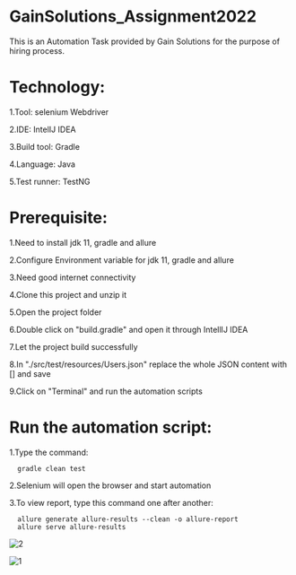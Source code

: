 # GainSolutions_Assignment2022

This is an Automation Task provided by Gain Solutions for the purpose of hiring process.

# Technology:
1.Tool: selenium Webdriver

2.IDE: IntelIJ IDEA

3.Build tool: Gradle

4.Language: Java

5.Test runner: TestNG

# Prerequisite:
1.Need to install jdk 11, gradle and allure

2.Configure Environment variable for jdk 11, gradle and allure

3.Need good internet connectivity

4.Clone this project and unzip it

5.Open the project folder

6.Double click on "build.gradle" and open it through IntellIJ IDEA

7.Let the project build successfully

8.In "./src/test/resources/Users.json" replace the whole JSON content with [] and save

9.Click on "Terminal" and run the automation scripts

# Run the automation script:
1.Type the command:

      gradle clean test
      
2.Selenium will open the browser and start automation

3.To view report, type this command one after another:

      allure generate allure-results --clean -o allure-report
      allure serve allure-results

![2](https://user-images.githubusercontent.com/78067017/157024346-5a4ce8d0-b078-408f-a87b-40a59344977e.PNG)

![1](https://user-images.githubusercontent.com/78067017/157024439-5e4904c8-d9a0-4976-97de-b889969e12cc.PNG)


